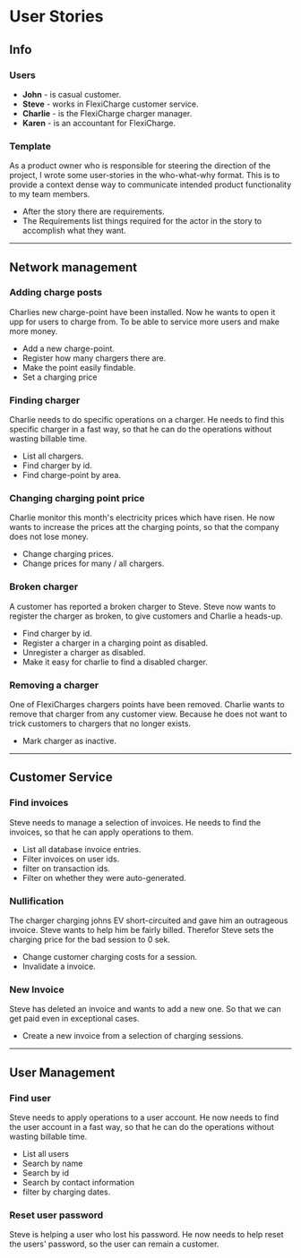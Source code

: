 # User Stories

## Info

### Users

* **John** - is casual customer.
* **Steve** - works in FlexiCharge customer service.
* **Charlie** - is the FlexiCharge charger manager.
* **Karen** - is an accountant for FlexiCharge.

### Template

As a product owner who is responsible for steering the direction of the project, 
I wrote some user-stories in the who-what-why format.
This is to provide a context dense way to communicate intended product functionality to my team members.
* After the story there are requirements.
* The Requirements list things required for the actor in the story to accomplish what they want.

***
## Network management

### Adding charge posts

Charlies new charge-point have been installed. 
Now he wants to open it upp for users to charge from.
To be able to service more users and make more money.
* Add a new charge-point.
* Register how many chargers there are.
* Make the point easily findable.
* Set a charging price

### Finding charger

Charlie needs to do specific operations on a charger. 
He needs to find this specific charger in a fast way, so that he can do the operations without wasting billable time.
* List all chargers.
* Find charger by id.
* Find charge-point by area.

### Changing charging point price

Charlie monitor this month's electricity prices which have risen.
He now wants to increase the prices att the charging points, so that the company does not lose money.
* Change charging prices.
* Change prices for many / all chargers.

### Broken charger

A customer has reported a broken charger to Steve.
Steve now wants to register the charger as broken, to give customers and Charlie a heads-up.
* Find charger by id.
* Register a charger in a charging point as disabled.
* Unregister a charger as disabled.
* Make it easy for charlie to find a disabled charger.

### Removing a charger

One of FlexiCharges chargers points have been removed.
Charlie wants to remove that charger from any customer view.
Because he does not want to trick customers to chargers that no longer exists.
* Mark charger as inactive.

***
## Customer Service

### Find invoices
Steve needs to manage a selection of invoices.
He needs to find the invoices, so that he can apply operations to them.
* List all database invoice entries.
* Filter invoices on user ids.
* filter on transaction ids.
* Filter on whether they were auto-generated.

### Nullification
The charger charging johns EV short-circuited and gave him an outrageous invoice.
Steve wants to help him be fairly billed.
Therefor Steve sets the charging price for the bad session to 0 sek.
* Change customer charging costs for a session.
* Invalidate a invoice.

### New Invoice
Steve has deleted an invoice and wants to add a new one.
So that we can get paid even in exceptional cases.
* Create a new invoice from a selection of charging sessions.

***
## User Management

### Find user
Steve needs to apply operations to a user account. 
He now needs to find the user account in a fast way, so that he can do the operations without wasting billable time.
* List all users
* Search by name
* Search by id
* Search by contact information
* filter by charging dates.

### Reset user password
Steve is helping a user who lost his password.
He now needs to help reset the users' password, so the user can remain a customer.